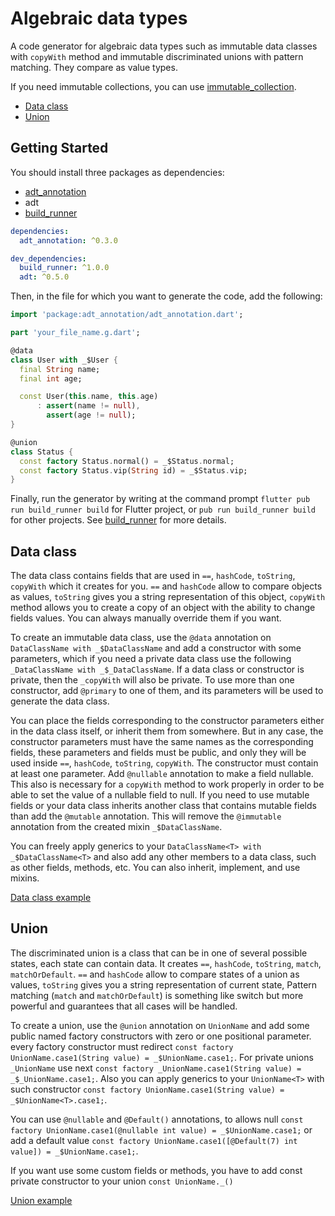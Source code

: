 # Algebraic data types

A code generator for algebraic data types such as immutable data classes with `copyWith` method and immutable discriminated unions with pattern matching. They compare as value types.

If you need immutable collections, you can use [immutable_collection](https://pub.dev/packages/immutable_collection).

- [Data class](#data-class)
- [Union](#union)

## Getting Started

You should install three packages as dependencies:

- [adt_annotation](https://pub.dev/packages/adt_annotation)
- adt
- [build_runner](https://pub.dev/packages/build_runner)

```yaml
dependencies:
  adt_annotation: ^0.3.0

dev_dependencies:
  build_runner: ^1.0.0
  adt: ^0.5.0
```

Then, in the file for which you want to generate the code, add the following:

```dart
import 'package:adt_annotation/adt_annotation.dart';

part 'your_file_name.g.dart';

@data
class User with _$User {
  final String name;
  final int age;

  const User(this.name, this.age)
      : assert(name != null),
        assert(age != null);
}

@union
class Status {
  const factory Status.normal() = _$Status.normal;
  const factory Status.vip(String id) = _$Status.vip;
}
```

Finally, run the generator by writing at the command prompt `flutter pub run build_runner build` for Flutter project, or `pub run build_runner build` for other projects.
See [build_runner](https://pub.dev/packages/build_runner) for more details.

## Data class
The data class сontains fields that are used in `==`, `hashCode`, `toString`, `copyWith` which it creates for you. `==` and `hashCode` allow to compare objects as values, `toString` gives you a string representation of this object, `copyWith` method allows you to create a copy of an object with the ability to change fields values. You can always manually override them if you want. 

To create an immutable data class, use the `@data` annotation on `DataClassName with _$DataClassName` and add a constructor with some parameters, which  if you need a private data class use the following `_DataClassName with _$_DataClassName`. If a data class or constructor is private, then the `_copyWith` will also be private. To use more than one constructor, add `@primary` to one of them, and its parameters will be used to generate the data class.

You can place the fields corresponding to the constructor parameters either in the data class itself, or inherit them from somewhere. But in any case, the constructor parameters must have the same names as the corresponding fields, these parameters and fields must be public, and only they will be used inside `==`, `hashCode`, `toString`, `copyWith`. The constructor must contain at least one parameter. Add `@nullable` annotation to make a field nullable. This also is necessary for a `copyWith` method to work properly in order to be able to set the value of a nullable field to null. If you need to use mutable fields or your data class inherits another class that contains mutable fields than add the `@mutable` annotation. This will remove the `@immutable` annotation from the created mixin `_$DataClassName`.

You can freely apply generics to your `DataClassName<T> with _$DataClassName<T>` and also add any other members to a data class, such as other fields, methods, etc. You can also inherit, implement, and use mixins.

[Data class example](https://github.com/vr19860507/adt/blob/master/example/lib/data_class.dart)

## Union
The discriminated union is a class that can be in one of several possible states, each state can contain data. It creates `==`, `hashCode`, `toString`, `match`, `matchOrDefault`. `==` and `hashCode` allow to compare states of a union as values, `toString` gives you a string representation of current state, Pattern matching (`match` and `matchOrDefault`) is something like switch but more powerful and guarantees that all cases will be handled.

To create a union, use the `@union` annotation on `UnionName` and add some public named factory constructors with zero or one positional parameter. every factory constructor must redirect `const factory UnionName.case1(String value) = _$UnionName.case1;`. For private unions `_UnionName` use next `const factory _UnionName.case1(String value) = _$_UnionName.case1;`. Also you can apply generics to your `UnionName<T>` with such constructor `const factory UnionName.case1(String value) = _$UnionName<T>.case1;`.

You can use `@nullable` and `@Default()` annotations, to allows null `const factory UnionName.case1(@nullable int value) = _$UnionName.case1;` or add a default value `const factory UnionName.case1([@Default(7) int value]) = _$UnionName.case1;`.

If you want use some custom fields or methods, you have to add const private constructor to your union `const UnionName._()`

[Union example](https://github.com/vr19860507/adt/blob/master/example/lib/union.dart)